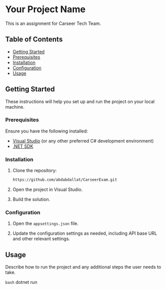 # Your Project Name

This is an assignment for Carseer Tech Team.

## Table of Contents

- [Getting Started](#getting-started)
- [Prerequisites](#prerequisites) 
- [Installation](#installation)
- [Configuration](#configuration)
- [Usage](#usage)


## Getting Started

These instructions will help you set up and run the project on your local machine.

### Prerequisites

Ensure you have the following installed:

- [Visual Studio](https://visualstudio.microsoft.com/) (or any other preferred C# development environment)
- [.NET SDK](https://dotnet.microsoft.com/download)

### Installation

1. Clone the repository:

    ```bash
    https://github.com/abdabdallat/CarseerExam.git
    ```

2. Open the project in Visual Studio.

3. Build the solution.

### Configuration

1. Open the `appsettings.json` file.

2. Update the configuration settings as needed, including API base URL and other relevant settings.

## Usage

Describe how to run the project and any additional steps the user needs to take.

```bash```
dotnet run